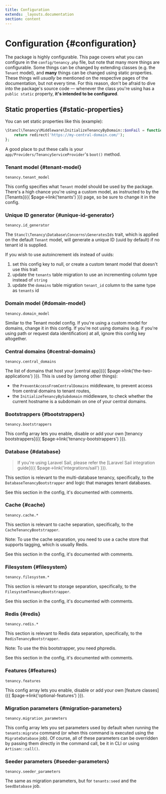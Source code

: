 ```yaml
---
title: Configuration
extends: _layouts.documentation
section: content
---
```


# Configuration  {#configuration}

The package is highly configurable. This page covers what you can configure in the `config/tenancy.php` file, but note that many more things are configurable. Some things can be changed by extending classes (e.g. the `Tenant` model), and **many** things can be changed using static properties. These things will *usually* be mentioned on the respective pages of the documentation, but not every time. For this reason, don't be afraid to dive into the package's source code — whenever the class you're using has a `public static` property, **it's intended to be configured**.

## Static properties {#static-properties}

You can set static properties like this (example):

```php
\Stancl\Tenancy\Middleware\InitializeTenancyByDomain::$onFail = function () {
    return redirect('https://my-central-domain.com/');
};
```

A good place to put these calls is your `app/Providers/TenancyServiceProvider`'s `boot()` method.

### Tenant model {#tenant-model}

`tenancy.tenant_model`

This config specifies what `Tenant` model should be used by the package. There's a high chance you're using a custom model, as instructed to by the [Tenants]({{ $page->link('tenants') }}) page, so be sure to change it in the config.

### Unique ID generator {#unique-id-generator}

`tenancy.id_generator`

The `Stancl\Tenancy\Database\Concerns\GeneratesIds` trait, which is applied on the default `Tenant` model, will generate a unique ID (uuid by default) if no tenant id is supplied.

If you wish to use autoincrement ids instead of uuids:

1. set this config key to null, or create a custom tenant model that doesn't use this trait
2. update the `tenants` table migration to use an incrementing column type instead of `string`
3. update the `domains` table migration `tenant_id` column to the same type as `tenants` id

### Domain model {#domain-model}

`tenancy.domain_model`

Similar to the Tenant model config. If you're using a custom model for domains, change it in this config. If you're not using domains (e.g. if you're using path or request data identification) at all, ignore this config key altogether.

### Central domains {#central-domains}

`tenancy.central_domains`

The list of domains that host your [central app]({{ $page->link('the-two-applications') }}). This is used by (among other things):

- the `PreventAccessFromCentralDomains` middleware, to prevent access from central domains to tenant routes,
- the `InitializeTenancyBySubdomain` middleware, to check whether the current hostname is a subdomain on one of your central domains.

### Bootstrappers {#bootstrappers}

`tenancy.bootstrappers`

This config array lets you enable, disable or add your own [tenancy bootstrappers]({{ $page->link('tenancy-bootstrappers') }}).

### Database {#database}

>If you're using Laravel Sail, please refer the [Laravel Sail integration guide]({{ $page->link('integrations/sail') }}).

This section is relevant to the multi-database tenancy, specifically, to the `DatabaseTenancyBootstrapper` and logic that manages tenant databases.

See this section in the config, it's documented with comments.

### Cache {#cache}

`tenancy.cache.*`

This section is relevant to cache separation, specifically, to the `CacheTenancyBootstrapper`.

Note: To use the cache separation, you need to use a cache store that supports tagging, which is usually Redis.

See this section in the config, it's documented with comments.

### Filesystem {#filesystem}

`tenancy.filesystem.*`

This section is relevant to storage separation, specifically, to the `FilesystemTenancyBootstrapper`.

See this section in the config, it's documented with comments.

### Redis {#redis}

`tenancy.redis.*`

This section is relevant to Redis data separation, specifically, to the `RedisTenancyBootstrapper`.

Note: To use the this bootstrapper, you need phpredis.

See this section in the config, it's documented with comments.

### Features {#features}

`tenancy.features`

This config array lets you enable, disable or add your own [feature classes]({{ $page->link('optional-features') }}).

### Migration parameters {#migration-parameters}

`tenancy.migration_parameters`

This config array lets you set parameters used by default when running the `tenants:migrate` command (or when this command is executed using the `MigrateDatabase` job). Of course, all of these parameters can be overridden by passing them directly in the command call, be it in CLI or using `Artisan::call()`.

### Seeder parameters {#seeder-parameters}

`tenancy.seeder_parameters`

The same as migration parameters, but for `tenants:seed` and the `SeedDatabase` job.
